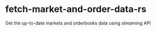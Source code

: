 # fetch-market-and-order-data-rs
Get the up-to-date markets and orderbooks data using streaming API
